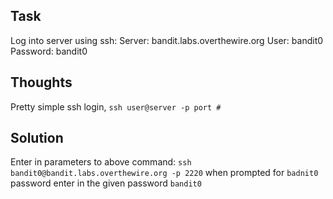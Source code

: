 <h2>Task</h2>

Log into server using ssh:
Server: bandit.labs.overthewire.org
User: bandit0
Password: bandit0

<h2>Thoughts</h2>

Pretty simple ssh login, ```ssh user@server -p port # ```


<h2>Solution</h2>

Enter in parameters to above command: ``` ssh bandit0@bandit.labs.overthewire.org -p 2220 ``` when prompted for ```badnit0``` password enter in the given password ```bandit0```
